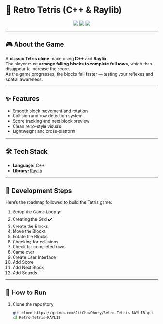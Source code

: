 # 🧱 Retro Tetris (C++ & Raylib)

<p align="center">
  <img src="https://img.shields.io/badge/Language-C++-blue?style=for-the-badge"/>
  <img src="https://img.shields.io/badge/Library-Raylib-green?style=for-the-badge"/>
  <img src="https://img.shields.io/badge/Game-Tetris-orange?style=for-the-badge"/>
</p>

<!-- <p align="center">
  <img src="preview.gif" alt="Tetris Preview" width="600"/>
</p> -->

---

## 🎮 About the Game

A **classic Tetris clone** made using **C++** and **Raylib**.  
The player must **arrange falling blocks to complete full rows**, which then disappear to increase the score.  
As the game progresses, the blocks fall faster — testing your reflexes and spatial awareness.

---

## ✨ Features

- Smooth block movement and rotation
- Collision and row detection system
- Score tracking and next block preview
- Clean retro-style visuals
- Lightweight and cross-platform

---

## 🛠 Tech Stack

- **Language:** C++
- **Library:** [Raylib](https://www.raylib.com/)

---

## 📝 Development Steps

Here’s the roadmap followed to build the Tetris game:

1. Setup the Game Loop ✔️
2. Creating the Grid ✔️
3. Create the Blocks
4. Move the Blocks
5. Rotate the Blocks
6. Checking for collisions
7. Check for completed rows
8. Game over
9. Create User Interface
10. Add Score
11. Add Next Block
12. Add Sounds

---

## 🚀 How to Run

1. Clone the repository
   ```bash
   git clone https://github.com/JitChowDhury/Retro-Tetris-RAYLIB.git
   cd Retro-Tetris-RAYLIB
   ```
